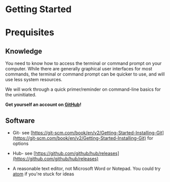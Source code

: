 # Getting Started

# Prequisites

## Knowledge

You need to know how to access the terminal or command prompt on your computer. While there are generally graphical user interfaces for most commands, the terminal or command prompt can be quicker to use, and will use less system resources. 

We will work through a quick primer/reminder on command-line basics for the uninitiated.

**Get yourself an account on [GitHub](https://github.com/)!**

## Software

* Git- see [https://git-scm.com/book/en/v2/Getting-Started-Installing-Git](https://git-scm.com/book/en/v2/Getting-Started-Installing-Git) for options

* Hub- see [https://github.com/github/hub/releases](https://github.com/github/hub/releases)

* A reasonable text editor, not Microsoft Word or Notepad. You could try [atom](https://atom.io/) if you're stuck for ideas
